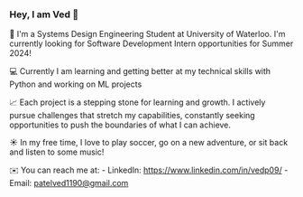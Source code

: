 ### Hey, I am Ved 👋

👋 I'm a Systems Design Engineering Student at University of Waterloo. I'm currently looking for Software Development Intern opportunities for Summer 2024!

💻 Currently I am learning and getting better at my technical skills with Python and working on ML projects

📈 Each project is a stepping stone for learning and growth. I actively pursue challenges that stretch my capabilities, constantly seeking opportunities to push the boundaries of what I can achieve.

☀️ In my free time, I love to play soccer, go on a new adventure, or sit back and listen to some music!

✉️ You can reach me at: - LinkedIn: https://www.linkedin.com/in/vedp09/ - Email: patelved1190@gmail.com

